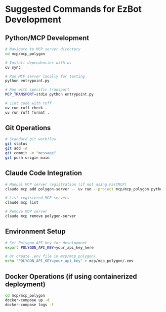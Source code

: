 # Suggested Commands for EzBot Development

## Python/MCP Development
```bash
# Navigate to MCP server directory
cd mcp/mcp_polygon

# Install dependencies with uv
uv sync

# Run MCP server locally for testing
python entrypoint.py

# Run with specific transport
MCP_TRANSPORT=stdio python entrypoint.py

# Lint code with ruff
uv run ruff check .
uv run ruff format .
```

## Git Operations
```bash
# Standard git workflow
git status
git add -A
git commit -m "message"
git push origin main
```

## Claude Code Integration
```bash
# Manual MCP server registration (if not using FastMCP)
claude mcp add polygon-server -- uv run --project mcp/mcp_polygon python entrypoint.py

# List registered MCP servers
claude mcp list

# Remove MCP server
claude mcp remove polygon-server
```

## Environment Setup
```bash
# Set Polygon API key for development
export POLYGON_API_KEY=your_api_key_here

# Or create .env file in mcp/mcp_polygon/
echo "POLYGON_API_KEY=your_api_key" > mcp/mcp_polygon/.env
```

## Docker Operations (if using containerized deployment)
```bash
cd mcp/mcp_polygon
docker-compose up -d
docker-compose logs -f
```